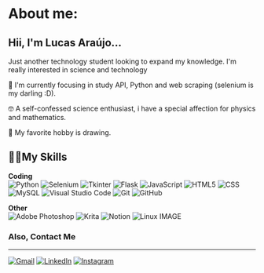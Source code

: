 # About me:

## Hii, I'm Lucas Araújo...
Just another technology student looking to expand my knowledge. I'm really interested in science and technology

🔭 I'm currently focusing in study API, Python and web scraping (selenium is my darling :D).

🤓 A self-confessed science enthusiast, i have a special affection for physics and mathematics.

🎨 My favorite hobby is drawing.

## 🧙‍♂️My Skills
**Coding** <br>
![Python](https://img.shields.io/badge/-Python-333333?style=flat&logo=python) ![Selenium](https://img.shields.io/badge/-Selenium%20Webdriver-333333?style=flat&logo=selenium) ![Tkinter](https://img.shields.io/badge/-Tkinter-333333?style=flat&logo=python) ![Flask](https://img.shields.io/badge/-Flask-333333?style=flat&logo=flask) ![JavaScript](https://img.shields.io/badge/-JavaScript-333333?style=flat&logo=javascript) ![HTML5](https://img.shields.io/badge/-HTML5-333333?style=flat&logo=HTML5) ![CSS](https://img.shields.io/badge/-CSS-333333?style=flat&logo=CSS3&logoColor=1572B6) ![MySQL](https://img.shields.io/badge/-MySQL-333333?style=flat&logo=mysql) ![Visual Studio Code](https://img.shields.io/badge/-Visual%20Studio%20Code-333333?style=flat&logo=visual-studio-code&logoColor=007ACC) ![Git](https://img.shields.io/badge/-Git-333333?style=flat&logo=git) ![GitHub](https://img.shields.io/badge/-GitHub-333333?style=flat&logo=github)

**Other**<br>
![Adobe Photoshop](https://img.shields.io/badge/-Adobe_Photoshop-333333?style=flat&logo=adobephotoshop) ![Krita](https://img.shields.io/badge/-Krita-333333?style=flat&logo=krita) ![Notion](https://img.shields.io/badge/-Notion-333333?style=flat&logo=notion) ![Linux](https://img.shields.io/badge/-Linux-333333?style=flat&logo=linux)
IMAGE
### Also, Contact Me
____
<p align="left">
  <a href="#" title="Gmail">
  <img src="https://img.shields.io/badge/-Gmail-FF0000?style=flat&labelColor=FF0000&logo=gmail&logoColor=white&link=lucas.araujo.barboza@gmail.com" alt="Gmail"/></a>
  <a href="#" title="LinkedIn">
  <img src="https://img.shields.io/badge/-Linkedin-0e76a8?style=flat&logo=Linkedin&logoColor=white&link=www.linkedin.com/in/lucas-araújo-13b6761a2" alt="LinkedIn"/></a>
  <a href="#" title="Instagram">
  <img src="https://img.shields.io/badge/-Instagram-DF0174?style=flat&labelColor=DF0174&logo=instagram&logoColor=white&link=https://www.instagram.com/luskasu.a?utm_source=ig_web_button_share_sheet&igsh=ZDNlZDc0MzIxNw==" alt="Instagram"/></a>
</p>
